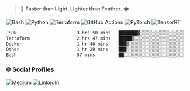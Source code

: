 > :rocket: **Faster than Light, Lighter than Feather.** 🌩️

![Bash](https://img.shields.io/badge/bash-%23121011.svg?style=for-the-badge&logo=gnu-bash&logoColor=white)
![Python](https://img.shields.io/badge/python-3670A0?style=for-the-badge&logo=python&logoColor=ffdd54)
![Terraform](https://img.shields.io/badge/terraform-%235835CC.svg?style=for-the-badge&logo=terraform&logoColor=white)
![GitHub Actions](https://img.shields.io/badge/Github%20Actions-%232671E5.svg?style=for-the-badge&logo=githubactions&logoColor=white)
![PyTorch](https://img.shields.io/badge/torch-%23EE4C2C.svg?style=for-the-badge&logo=pytorch&logoColor=white)
![TensorRT](https://img.shields.io/badge/tensorrt-%234A7C12.svg?style=for-the-badge&logo=nvidia&logoColor=white)
  
<!--START_SECTION:waka-->

```txt
JSON                       3 hrs 50 mins   ███████▓░░░░░░░░░░░░░░░░░   30.24 %
Terraform                  2 hrs 47 mins   █████▒░░░░░░░░░░░░░░░░░░░   21.92 %
Docker                     1 hr 40 mins    ███▒░░░░░░░░░░░░░░░░░░░░░   13.16 %
Other                      1 hr 29 mins    ███░░░░░░░░░░░░░░░░░░░░░░   11.76 %
Bash                       57 mins         ██░░░░░░░░░░░░░░░░░░░░░░░   07.55 %
```

<!--END_SECTION:waka-->

### 🌐 Social Profiles

<a href="https://medium.com/@shinjeongtae">![Medium](https://img.shields.io/badge/Medium-12100E?style=for-the-badge&logo=medium&logoColor=white)</a> <a href="https://www.linkedin.com/in/jungtae-shin-3137781a8/">![LinkedIn](https://img.shields.io/badge/linkedin-%230077B5.svg?style=for-the-badge&logo=linkedin&logoColor=white)</a>
